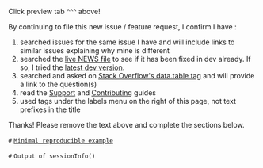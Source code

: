 Click preview tab ^^^ above!

By continuing to file this new issue / feature request, I confirm I have :
1. searched issues for the same issue I have and will include links to similar issues explaining why mine is different
2. searched the [live NEWS file](https://github.com/Rdatatable/data.table/blob/master/NEWS.md) to see if it has been fixed in dev already. If so, I tried the [latest dev version](https://github.com/Rdatatable/data.table/wiki/Installation#windows).
3. searched and asked on [Stack Overflow's data.table tag](http://stackoverflow.com/questions/tagged/data.table) and will provide a link to the question(s)
4. read the [Support](https://github.com/Rdatatable/data.table/wiki/Support) and [Contributing](https://github.com/Rdatatable/data.table/wiki/Contributing) guides
5. used tags under the labels menu on the right of this page, not text prefixes in the title

Thanks! Please remove the text above and complete the sections below.

`#` [`Minimal reproducible example`](https://stackoverflow.com/questions/5963269/how-to-make-a-great-r-reproducible-example)

`#` `Output of sessionInfo()`
